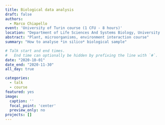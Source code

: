 ```yaml
---
title: Biological data analysis
draft: false
authors: 
  - Marco Chiapello
event: 'University of Turin course (1 CFU - 8 hours)'
location: "Department of Life Sciences And Systems Biology, University of Turin"
abstract: "Plant, microorganisms, environment interaction course"
summary: "How to analyse *in silico* biological sample"

# Talk start and end times.
#   End time can optionally be hidden by prefixing the line with `#`.
date: "2020-10-01"
date_end: "2020-11-30"
all_day: true

categories:
  - talk
  - course
featured: yes
image:
  caption: ''
  focal_point: 'center'
  preview_only: no
projects: []
---
```


